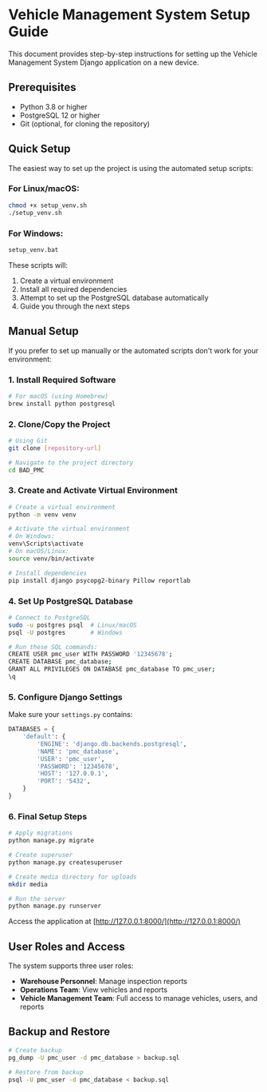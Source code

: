 # Vehicle Management System Setup Guide

This document provides step-by-step instructions for setting up the Vehicle Management System Django application on a new device.

## Prerequisites

- Python 3.8 or higher
- PostgreSQL 12 or higher
- Git (optional, for cloning the repository)

## Quick Setup

The easiest way to set up the project is using the automated setup scripts:

### For Linux/macOS:
```bash
chmod +x setup_venv.sh
./setup_venv.sh
```

### For Windows:
```bash
setup_venv.bat
```

These scripts will:
1. Create a virtual environment
2. Install all required dependencies
3. Attempt to set up the PostgreSQL database automatically
4. Guide you through the next steps

## Manual Setup

If you prefer to set up manually or the automated scripts don't work for your environment:

### 1. Install Required Software

```bash
# For macOS (using Homebrew)
brew install python postgresql
```

### 2. Clone/Copy the Project

```bash
# Using Git
git clone [repository-url]

# Navigate to the project directory
cd BAD_PMC
```

### 3. Create and Activate Virtual Environment

```bash
# Create a virtual environment
python -m venv venv

# Activate the virtual environment
# On Windows:
venv\Scripts\activate
# On macOS/Linux:
source venv/bin/activate

# Install dependencies
pip install django psycopg2-binary Pillow reportlab
```

### 4. Set Up PostgreSQL Database

```bash
# Connect to PostgreSQL
sudo -u postgres psql  # Linux/macOS
psql -U postgres       # Windows

# Run these SQL commands:
CREATE USER pmc_user WITH PASSWORD '12345678';
CREATE DATABASE pmc_database;
GRANT ALL PRIVILEGES ON DATABASE pmc_database TO pmc_user;
\q
```

### 5. Configure Django Settings

Make sure your `settings.py` contains:

```python
DATABASES = {
    'default': {
        'ENGINE': 'django.db.backends.postgresql',
        'NAME': 'pmc_database',
        'USER': 'pmc_user',
        'PASSWORD': '12345678',
        'HOST': '127.0.0.1',
        'PORT': '5432',
    }
}
```

### 6. Final Setup Steps

```bash
# Apply migrations
python manage.py migrate

# Create superuser
python manage.py createsuperuser

# Create media directory for uploads
mkdir media

# Run the server
python manage.py runserver
```

Access the application at [http://127.0.0.1:8000/](http://127.0.0.1:8000/)

## User Roles and Access

The system supports three user roles:
- **Warehouse Personnel**: Manage inspection reports
- **Operations Team**: View vehicles and reports
- **Vehicle Management Team**: Full access to manage vehicles, users, and reports

## Backup and Restore

```bash
# Create backup
pg_dump -U pmc_user -d pmc_database > backup.sql

# Restore from backup
psql -U pmc_user -d pmc_database < backup.sql
```